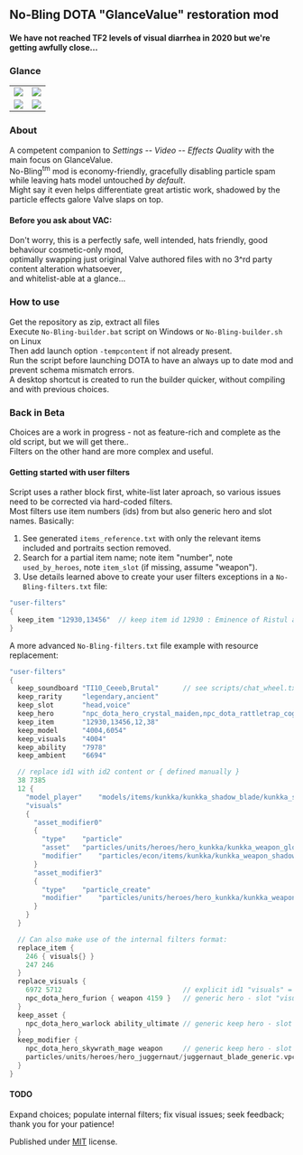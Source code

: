 ## No-Bling DOTA "GlanceValue" restoration mod  
#### We have not reached TF2 levels of visual diarrhea in 2020 but we're getting awfully close...  

### Glance  
<table>  
  <tr>  
    <td><img src="https://i.imgur.com/yeN2UfR.png"></td>  
    <td><img src="https://i.imgur.com/crjotHs.png"></td>  
  </tr>  
  <tr>  
    <td><img src="https://i.imgur.com/JShyXKs.png"></td>  
    <td><img src="https://i.imgur.com/vT1ihiw.png"></td>  
  </tr>  
</table>  

### About  
A competent companion to *Settings -- Video -- Effects Quality* with the main focus on GlanceValue.  
No-Bling<sup>tm</sup> mod is economy-friendly, gracefully disabling particle spam while leaving hats model untouched _by default_.  
Might say it even helps differentiate great artistic work, shadowed by the particle effects galore Valve slaps on top.  

#### Before you ask about VAC:  
Don't worry, this is a perfectly safe, well intended, hats friendly, good behaviour cosmetic-only mod,  
optimally swapping just original Valve authored files with no 3^rd party content alteration whatsoever,  
and whitelist-able at a glance...  

### How to use  
Get the repository as zip, extract all files  
Execute `No-Bling-builder.bat` script on Windows or `No-Bling-builder.sh` on Linux  
Then add launch option `-tempcontent` if not already present.  
Run the script before launching DOTA to have an always up to date mod and prevent schema mismatch errors.  
A desktop shortcut is created to run the builder quicker, without compiling and with previous choices.  

### Back in Beta  
Choices are a work in progress - not as feature-rich and complete as the old script, but we will get there..  
Filters on the other hand are more complex and useful.  

#### Getting started with user filters  
Script uses a rather block first, white-list later aproach, so various issues need to be corrected via hard-coded filters.  
Most filters use item numbers (ids) from but also generic hero and slot names. 
Basically:  
1. See generated `items_reference.txt` with only the relevant items included and portraits section removed.  
2. Search for a partial item name; note item "number", note `used_by_heroes`, note `item_slot` (if missing, assume "weapon").  
3. Use details learned above to create your user filters exceptions in a `No-Bling-filters.txt` file:  
``` cpp
"user-filters"
{
  keep_item "12930,13456"  // keep item id 12930 : Eminence of Ristul and 13456 : Crown of the One True King
}
```

A more advanced `No-Bling-filters.txt` file example with resource replacement:  
``` cpp
"user-filters"
{
  keep_soundboard "TI10_Ceeeb,Brutal"      // see scripts/chat_wheel.txt
  keep_rarity     "legendary,ancient"
  keep_slot       "head,voice"
  keep_hero       "npc_dota_hero_crystal_maiden,npc_dota_rattletrap_cog"
  keep_item       "12930,13456,12,38"
  keep_model      "4004,6054"
  keep_visuals    "4004"
  keep_ability    "7978"
  keep_ambient    "6694"

  // replace id1 with id2 content or { defined manually }
  38 7385
  12 {
    "model_player"    "models/items/kunkka/kunkka_shadow_blade/kunkka_shadow_blade.vmdl"
    "visuals"
    {
      "asset_modifier0"
      {
        "type"    "particle"
        "asset"   "particles/units/heroes/hero_kunkka/kunkka_weapon_glow_ambient.vpcf"
        "modifier"    "particles/econ/items/kunkka/kunkka_weapon_shadow/kunkka_weapon_glow_shadow_ambient.vpcf"
      }
      "asset_modifier3"
      {
        "type"    "particle_create"
        "modifier"    "particles/units/heroes/hero_kunkka/kunkka_weapon_glow_ambient.vpcf"
      }
    }
  }

  // Can also make use of the internal filters format:
  replace_item {
    246 { visuals{} }
    247 246
  }
  replace_visuals {
    6972 5712                              // explicit id1 "visuals" = id2 "visuals"
    npc_dota_hero_furion { weapon 4159 }   // generic hero - slot "visuals"  = id2 "visuals"
  }
  keep_asset {
    npc_dota_hero_warlock ability_ultimate // generic keep hero - slot having "type" "particle"
  }
  keep_modifier {
    npc_dota_hero_skywrath_mage weapon     // generic keep hero - slot having "type" "particle_create"
    particles/units/heroes/hero_juggernaut/juggernaut_blade_generic.vpcf -
  }
}
```

#### TODO  
Expand choices; populate internal filters; fix visual issues; seek feedback;  thank you for your patience!  

Published under [MIT](LICENSE) license.  
